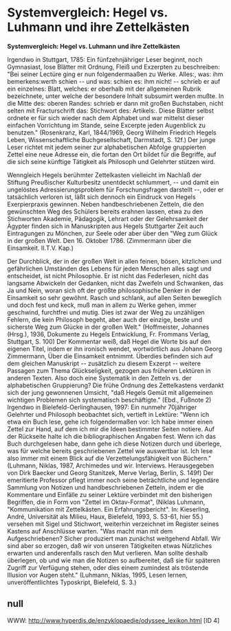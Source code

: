 # Systemvergleich: Hegel vs. Luhmann und ihre Zettelkästen

**Systemvergleich: Hegel vs. Luhmann und ihre Zettelkästen**

Irgendwo in Stuttgart, 1785: Ein fünfzehnjähriger Leser beginnt, noch Gymnasiast, lose Blätter mit Ordnung, Fleiß und Exzerpten zu beschreiben: "Bei seiner Lectüre ging er nun folgendermaaßen zu Werke. Alles:, was: ihm bemerkens:werth schien -- und was: schien es: ihm nicht! -- schrieb er auf ein einzelnes: Blatt, welches: er oberhalb mit der allgemeinen Rubrik bezeichnete, unter welche der besondere Inhalt subsumirt werden mußte. In die Mitte des: oberen Randes: schrieb er dann mit großen Buchstaben, nicht selten mit Fracturschrift das: Stichwort des: Artikels:. Diese Blätter selbst ordnete er für sich wieder nach dem Alphabet und war mittelst dieser einfachen Vorrichtung im Stande, seine Excerpte jeden Augenblick zu benutzen."
(Rosenkranz, Karl, 1844/1969, Georg Wilhelm Friedrich Hegels Leben, Wissenschaftliche Buchgesellschaft, Darmstadt, S. 12f.)
Der junge Leser richtet mit jedem seiner zur alphabetischen Abfolge gruppierten Zettel eine neue Adresse ein, die fortan den Ort bildet für die Begriffe, auf die sich seine künftige Tätigkeit als Philosoph und Gelehrter stützen wird.

Wenngleich Hegels berühmter Zettelkasten vielleicht im Nachlaß der Stiftung Preußischer Kulturbesitz unentdeckt schlummert, -- und damit ein ungelöstes Adressierungsproblem für Forschungsfragen darstellt --, oder er tatsächlich verloren ist, läßt sich dennoch ein Eindruck von Hegels Exerpierpraxis gewinnen. Neben handbeschriebenen Zetteln, die den gewünschten Weg des Schülers bereits erahnen lassen, etwa zu den Stichworten Akademie, Pädagogik, Lehrart oder der Gelehrsamkeit der Ägypter finden sich in Manuskripten aus Hegels Stuttgarter Zeit auch Eintragungen zu Mönchen, zur Seele oder aber über den "Weg zum Glück in der großen Welt. Den 16. Oktober 1786. (Zimmermann über die Einsamkeit. II.T.V. Kap.)

Der Durchblick, der in der großen Welt in allen feinen, bösen, kitzlichen und gefährlichen Umständen des Lebens für jeden Menschen alles sagt und entscheidet, ist nicht Philosophie. Er ist nicht das Federlesen, nicht das langsame Abwickeln der Gedanken, nicht das Zweifeln und Schwanken, das Ja und Nein, woran sich oft der größte philosophische Denker in der Einsamkeit so sehr gewöhnt. Rasch und schlank, auf allen Seiten beweglich und doch fest und keck, muß man in allem zu Werke gehen, immer geschwind, furchtfrei und mutig. Dies ist zwar der Weg zu unzähligen Fehlern, die kein Philosoph begeht, aber auch der einzige, beste und sicherste Weg zum Glücke in der großen Welt."
(Hoffmeister, Johannes (Hrsg.), 1936, Dokumente zu Hegels Entwicklung, Fr. Frommans Verlag, Stuttgart, S. 100)
Der Kommentar weiß, daß Hegel die Worte bis auf den eigenen Titel, indem er ihn ironisch wendet, wortwörtlich aus Johann Georg Zimmermann, Über die Einsamkeit entnimmt. Überdies befinden sich auf dem gleichen Manuskript -- zusätzlich zu diesem Exzerpt -- weitere Passagen zum Thema Glückseligkeit, gezogen aus früheren Lektüren in anderen Texten. Also doch eine Systematik in den Zetteln vs. der alphabetischen Gruppierung? Die frühe Ordnung des Zettelkastens verdankt sich der jung gewonnenen Umsicht, "daß Hegels Gemüt mit allgemeinen wichtigen Problemen sich systematisch beschäftigte."
(Ebd., Fußnote 2)
Irgendwo in Bielefeld-Oerlinghausen, 1997: Ein nunmehr 70jähriger Gelehrter und Philosoph beobachtet sich, vertieft in Lektüre: "Wenn ich etwa ein Buch lese, gehe ich folgendermaßen vor: Ich habe immer einen Zettel zur Hand, auf dem ich mir die Ideen bestimmter Seiten notiere. Auf der Rückseite halte ich die bibliographischen Angaben fest. Wenn ich das Buch durchgelesen habe, dann gehe ich diese Notizen durch und überlege, was für welche bereits geschriebenen Zettel wie auswertbar ist. Ich lese also immer mit einem Blick auf die Verzettelungsfähigkeit von Büchern."
(Luhmann, Niklas, 1987, Archimedes und wir. Interviews. Herausgegeben von Dirk Baecker und Georg Stanitzek, Merve Verlag, Berlin, S. 149f)
Der emeritierte Professor pflegt immer noch seine beträchtliche und legendäre Sammlung von Notizen und handbeschriebenen Zetteln, indem er die Kommentare und Einfälle zu seiner Lektüre verbindet mit den bisherigen Begriffen, die in Form von "Zettel im Oktav-Format", (Niklas Luhmann, "Kommunikation mit Zettelkästen. Ein Erfahrungsbericht". In: Kieserling, André, Universität als Milieu, Haux, Bielefeld, 1993, S. 53-61, hier 55.) versehen mit Sigel und Stichwort, weiterhin verzeichnet im Register seines Kastens auf Anschlüsse warten. "Was macht man mit dem Aufgeschriebenen? Sicher produziert man zunächst weitgehend Abfall. Wir sind aber so erzogen, daß wir von unseren Tätigkeiten etwas Nützliches erwarten und anderenfalls rasch den Mut verlieren. Man sollte deshalb überlegen, ob und wie man die Notizen so aufbereitet, daß sie für späteren Zugriff zur Verfügung stehen, oder dies einem zumindest als tröstende Illusion vor Augen steht."
(Luhmann, Niklas, 1995, Lesen lernen, unveröffentlichtes Typoskript, Bielefeld, S. 3.)

## null

WWW: http://www.hyperdis.de/enzyklopaedie/odyssee_lexikon.html [ID 4]

